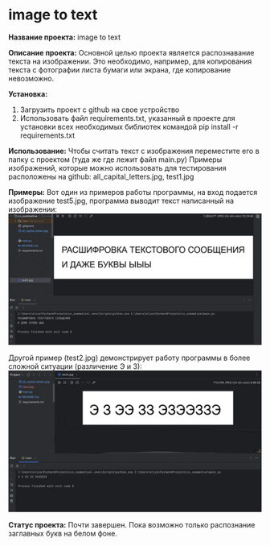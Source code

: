 # image to text
**Название проекта:** image to text

**Описание проекта:** 
Основной целью проекта является распознавание текста на изображении. Это необходимо, например, для копирования текста с фотографии листа бумаги или экрана, где копирование невозможно.

**Установка:**
1. Загрузить проект с github на свое устройство
2. Использовать файл requirements.txt, указанный в проекте для установки всех необходимых библиотек командой
pip install -r requirements.txt

**Использование:**
Чтобы считать текст с изображения переместите его в папку с проектом (туда же где лежит файл main.py) Примеры изображений, которые можно использовать для тестирования расположены на github:
all_capital_letters.jpg, test1.jpg

**Примеры:**
Вот один из примеров работы программы, на вход подается изображение test5.jpg, программа выводит текст написанный на изображении:
![img.png](img.png)

Другой пример (test2.jpg) демонстрирует работу программы в более сложной ситуации (различение Э и З):
![Э З ЭЭ ЗЗ ЭЗЭЭЗЗЭ](image.png)

**Статус проекта:**
Почти завершен. Пока возможно только распознание заглавных букв на белом фоне.